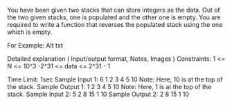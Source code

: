 You have been given two stacks that can store integers as the data. Out of the two given stacks, one is populated and the other one is empty. You are required to write a function that reverses the populated stack using the one which is empty.

For Example:
Alt txt

Detailed explanation ( Input/output format, Notes, Images )
Constraints:
1 <= N <= 10^3
-2^31 <= data <= 2^31 - 1

Time Limit: 1sec 
Sample Input 1:
6
1 2 3 4 5 10
Note:
Here, 10 is at the top of the stack.
Sample Output 1:
1 2 3 4 5 10
Note:
Here, 1 is at the top of the stack.
Sample Input 2:
5
2 8 15 1 10
Sample Output 2:
2 8 15 1 10


